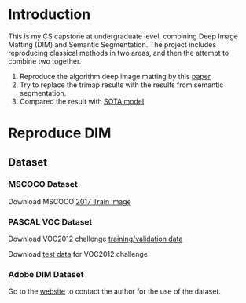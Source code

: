 # Introduction
This is my CS capstone at undergraduate level, combining Deep Image Matting (DIM) and Semantic Segmentation. The project includes reproducing classical methods in two areas, and then the attempt to combine two together.

1. Reproduce the algorithm deep image matting by this [paper](https://arxiv.org/abs/1703.03872)
2. Try to replace the trimap results with the results from semantic segmentation.
3. Compared the result with [SOTA model](https://arxiv.org/abs/2011.11961v2)

# Reproduce DIM
## Dataset
### MSCOCO Dataset
Download MSCOCO [2017 Train image](https://cocodataset.org/#download)
### PASCAL VOC Dataset
Download VOC2012 challenge [training/validation data](http://host.robots.ox.ac.uk/pascal/VOC/voc2012/index.html#devkit)

Download [test data](http://host.robots.ox.ac.uk/pascal/VOC/voc2012/index.html#testdata) for VOC2012 challenge
### Adobe DIM Dataset
Go to the [website](https://sites.google.com/view/deepimagematting#h.p_LwcLE-VLY7-S) to contact the author for the use of the dataset.
